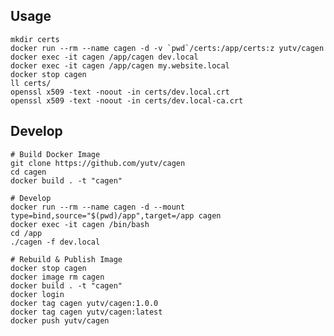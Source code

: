 ## Usage
        
    mkdir certs
    docker run --rm --name cagen -d -v `pwd`/certs:/app/certs:z yutv/cagen
    docker exec -it cagen /app/cagen dev.local
    docker exec -it cagen /app/cagen my.website.local
    docker stop cagen
    ll certs/
    openssl x509 -text -noout -in certs/dev.local.crt
    openssl x509 -text -noout -in certs/dev.local-ca.crt

## Develop

    # Build Docker Image
    git clone https://github.com/yutv/cagen
    cd cagen
    docker build . -t "cagen"
    
    # Develop
    docker run --rm --name cagen -d --mount type=bind,source="$(pwd)/app",target=/app cagen
    docker exec -it cagen /bin/bash
    cd /app
    ./cagen -f dev.local
    
    # Rebuild & Publish Image
    docker stop cagen
    docker image rm cagen
    docker build . -t "cagen"
    docker login
    docker tag cagen yutv/cagen:1.0.0
    docker tag cagen yutv/cagen:latest
    docker push yutv/cagen
